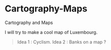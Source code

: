 # Cartography-Maps
Cartography and Maps


I will try to make a cool map of Luxembourg. 
> Idea 1 : Cyclism. 
> Idea 2 : Banks on a map ? 

